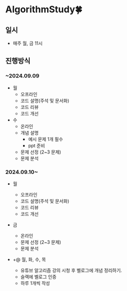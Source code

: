 # AlgorithmStudy🍀

## **일시**

- 매주 월, 금 11시
## **진행방식**
### **~2024.09.09**
- 월
    - 오프라인
    - 코드 설명(주석 및 문서화)
    - 코드 리뷰
    - 코드 개선
- 수
    - 온라인
    - 개념 설명
        - 예시 문제 1개 필수
        - ppt 준비
    - 문제 선정 (2~3 문제)
    - 문제 분석
### **2024.09.10~**
- 월
    - 오프라인
    - 코드 설명(주석 및 문서화)
    - 코드 리뷰
    - 코드 개선
- 금
    - 온라인
    - 문제 선정 (2~3 문제)
    - 문제 분석

- +@ 월, 화, 수, 목
    - 유튜브 알고리즘 강의 시청 후 벨로그에 개념 정리하기.
    - 슬랙에 벨로그 인증
    - 하루 1개씩 작성
